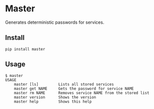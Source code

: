 # Master

Generates deterministic passwords for services.


## Install

    pip install master


## Usage

```
$ master
USAGE
    master [ls]         Lists all stored services
    master get NAME     Gets the password for service NAME
    master rm NAME      Removes service NAME from the stored list
    master version      Shows the version
    master help         Shows this help
```
